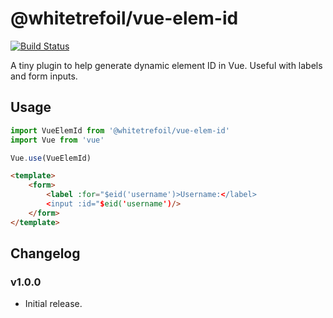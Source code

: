 @whitetrefoil/vue-elem-id
==========

[![Build Status](https://travis-ci.org/whitetrefoil/vue-elem-id.svg?branch=master)](https://travis-ci.org/whitetrefoil/vue-elem-id)

A tiny plugin to help generate dynamic element ID in Vue.
Useful with labels and form inputs.

Usage
-----

```typescript
import VueElemId from '@whitetrefoil/vue-elem-id'
import Vue from 'vue'

Vue.use(VueElemId)
```

```html
<template>
    <form>
        <label :for="$eid('username')>Username:</label>
        <input :id="$eid('username')/>
    </form>
</template>
```

Changelog
---------

### v1.0.0

* Initial release.
